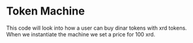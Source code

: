 # Token Machine
This code will look into how a user can buy dinar tokens with xrd
tokens. When we instantiate the machine we set a price for 100 xrd.